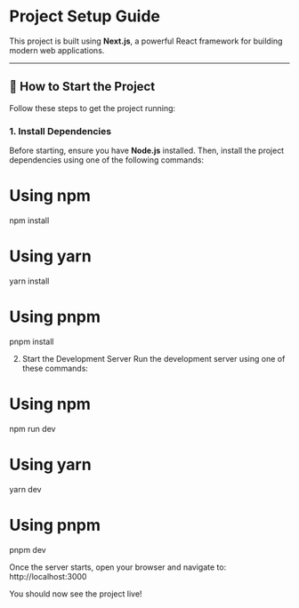 # Project Setup Guide

This project is built using **Next.js**, a powerful React framework for building modern web applications.

---

## 🚀 How to Start the Project

Follow these steps to get the project running:

### 1. Install Dependencies

Before starting, ensure you have **Node.js** installed. Then, install the project dependencies using one of the following commands:

# Using npm
npm install

# Using yarn
yarn install

# Using pnpm
pnpm install

2. Start the Development Server
   Run the development server using one of these commands:

# Using npm
npm run dev

# Using yarn
yarn dev

# Using pnpm
pnpm dev

Once the server starts, open your browser and navigate to: http://localhost:3000

You should now see the project live!
